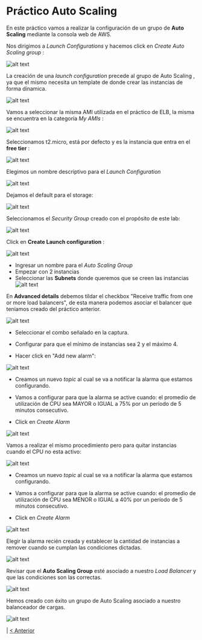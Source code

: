 # Práctico Auto Scaling

En este práctico vamos a realizar la configuración de un grupo de **Auto Scaling** mediante la consola web de AWS.

Nos dirigimos a *Launch Configurations* y hacemos click en *Create Auto Scaling group* :

![alt text](https://raw.githubusercontent.com/conapps/conapps-iot/master/AWS%20Cloud/EC2/ELB/images/Tutorial%20Autoscaling/Paso1.JPG "Paso1")

La creación de una *launch configuration* precede al grupo de Auto Scaling , ya que el mismo necesita un template de donde crear las instancias de forma dínamica.

![alt text](https://raw.githubusercontent.com/conapps/conapps-iot/master/AWS%20Cloud/EC2/ELB/images/Tutorial%20Autoscaling/Paso2.JPG "Paso2")

Vamos a seleccionar la misma AMI utilizada en el práctico de ELB, la misma se encuentra en la categoría *My AMIs* :

![alt text](https://raw.githubusercontent.com/conapps/conapps-iot/master/AWS%20Cloud/EC2/ELB/images/Tutorial%20Autoscaling/Paso3.JPG "Paso3")

Seleccionamos t2.micro, está por defecto y es la instancia que entra en el **free tier** :

![alt text](https://raw.githubusercontent.com/conapps/conapps-iot/master/AWS%20Cloud/EC2/ELB/images/Tutorial%20Autoscaling/Paso4.JPG "Paso4")

Elegimos un nombre descriptivo para el *Launch Configuration*

![alt text](https://raw.githubusercontent.com/conapps/conapps-iot/master/AWS%20Cloud/EC2/ELB/images/Tutorial%20Autoscaling/Paso5.JPG "Paso5")

Dejamos el default para el storage:

![alt text](https://raw.githubusercontent.com/conapps/conapps-iot/master/AWS%20Cloud/EC2/ELB/images/Tutorial%20Autoscaling/Paso6.JPG "Paso6")

Seleccionamos el *Security Group* creado con el propósito de este lab: 

![alt text](https://raw.githubusercontent.com/conapps/conapps-iot/master/AWS%20Cloud/EC2/ELB/images/Tutorial%20Autoscaling/Paso7.JPG "Paso7")

Click en **Create Launch configuration** : 

![alt text](https://raw.githubusercontent.com/conapps/conapps-iot/master/AWS%20Cloud/EC2/ELB/images/Tutorial%20Autoscaling/Paso8.JPG "Paso8")

* Ingresar un nombre para el *Auto Scaling Group*
* Empezar con 2 instancias
* Seleccionar las **Subnets** donde queremos que se creen las instancias
![alt text](https://raw.githubusercontent.com/conapps/conapps-iot/master/AWS%20Cloud/EC2/ELB/images/Tutorial%20Autoscaling/Paso9.JPG "Paso9")

En **Advanced details** debemos tildar el checkbox "Receive traffic from one or more load balancers", de esta manera podemos asociar el balancer que teníamos creado del práctico anterior.

![alt text](https://raw.githubusercontent.com/conapps/conapps-iot/master/AWS%20Cloud/EC2/ELB/images/Tutorial%20Autoscaling/Paso10.JPG "Paso10")

* Seleccionar el combo señalado en la captura.

* Configurar para que el mínimo de instancias sea 2 y el máximo 4.

* Hacer click en "Add new alarm":

![alt text](https://raw.githubusercontent.com/conapps/conapps-iot/master/AWS%20Cloud/EC2/ELB/images/Tutorial%20Autoscaling/Paso11.JPG "Paso11")

* Creamos un nuevo *topic* al cual se va a notificar la alarma que estamos configurando.

* Vamos a configurar para que la alarma se active cuando: el promedio de utilización de CPU sea MAYOR o IGUAL a 75% por un período de 5 minutos consecutivo.

* Click en *Create Alarm*

![alt text](https://raw.githubusercontent.com/conapps/conapps-iot/master/AWS%20Cloud/EC2/ELB/images/Tutorial%20Autoscaling/Paso12.JPG "Paso12")

Vamos a realizar el mismo procedimiento pero para quitar instancias cuando el CPU no esta activo:

![alt text](https://raw.githubusercontent.com/conapps/conapps-iot/master/AWS%20Cloud/EC2/ELB/images/Tutorial%20Autoscaling/Paso13.JPG "Paso13")

* Creamos un nuevo *topic* al cual se va a notificar la alarma que estamos configurando.

* Vamos a configurar para que la alarma se active cuando: el promedio de utilización de CPU sea MENOR o IGUAL a 40% por un período de 5 minutos consecutivo.

* Click en *Create Alarm*

![alt text](https://raw.githubusercontent.com/conapps/conapps-iot/master/AWS%20Cloud/EC2/ELB/images/Tutorial%20Autoscaling/Paso14.JPG "Paso14")

Elegir la alarma recién creada y establecer la cantidad de instancias a remover cuando se cumplan las condiciones dictadas.

![alt text](https://raw.githubusercontent.com/conapps/conapps-iot/master/AWS%20Cloud/EC2/ELB/images/Tutorial%20Autoscaling/Paso15.JPG "Paso15")

Revisar que el **Auto Scaling Group** esté asociado a nuestro *Load Balancer* y que las condiciones son las correctas.

![alt text](https://raw.githubusercontent.com/conapps/conapps-iot/master/AWS%20Cloud/EC2/ELB/images/Tutorial%20Autoscaling/Paso16.JPG "Paso16")

Hemos creado con éxito un grupo de Auto Scaling asociado a nuestro balanceador de cargas.

![alt text](https://raw.githubusercontent.com/conapps/conapps-iot/master/AWS%20Cloud/EC2/ELB/images/Tutorial%20Autoscaling/Paso17.JPG "Paso17")


| [< Anterior](https://github.com/conapps/conapps-iot/blob/master/AWS%20Cloud/EC2/ELB/AUTOSCALING_1.md) 